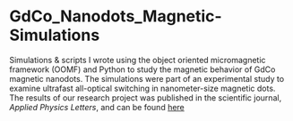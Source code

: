 # GdCo_Nanodots_Magnetic-Simulations
Simulations &amp; scripts I wrote using the object oriented micromagnetic framework (OOMF) and Python to study the magnetic behavior of GdCo magnetic nanodots. The simulations were part of an experimental study to examine ultrafast all-optical switching in nanometer-size magnetic dots. The results of our research project was published in the scientific journal, <em>Applied Physics Letters</em>, and can be found [here](https://doi.org/10.1063/1.5098453)

